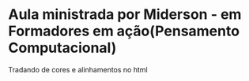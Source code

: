 # Aula ministrada por Miderson - em Formadores em ação(Pensamento Computacional)

Tradando de cores e alinhamentos no html